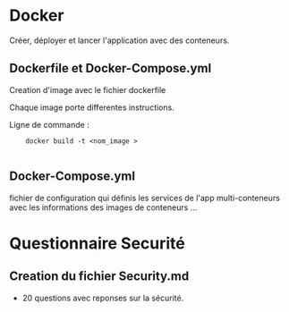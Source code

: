 # Docker 

Créer, déployer et lancer l'application avec des conteneurs.

## Dockerfile et Docker-Compose.yml

Creation d'image avec le fichier dockerfile 

Chaque image porte differentes instructions.

Ligne de commande :

```
    docker build -t <nom_image >


```

## Docker-Compose.yml

fichier de configuration qui définis les services de l'app multi-conteneurs avec les informations des images de conteneurs ...



# Questionnaire Securité

## Creation du fichier Security.md

 - 20 questions avec reponses sur la sécurité.


